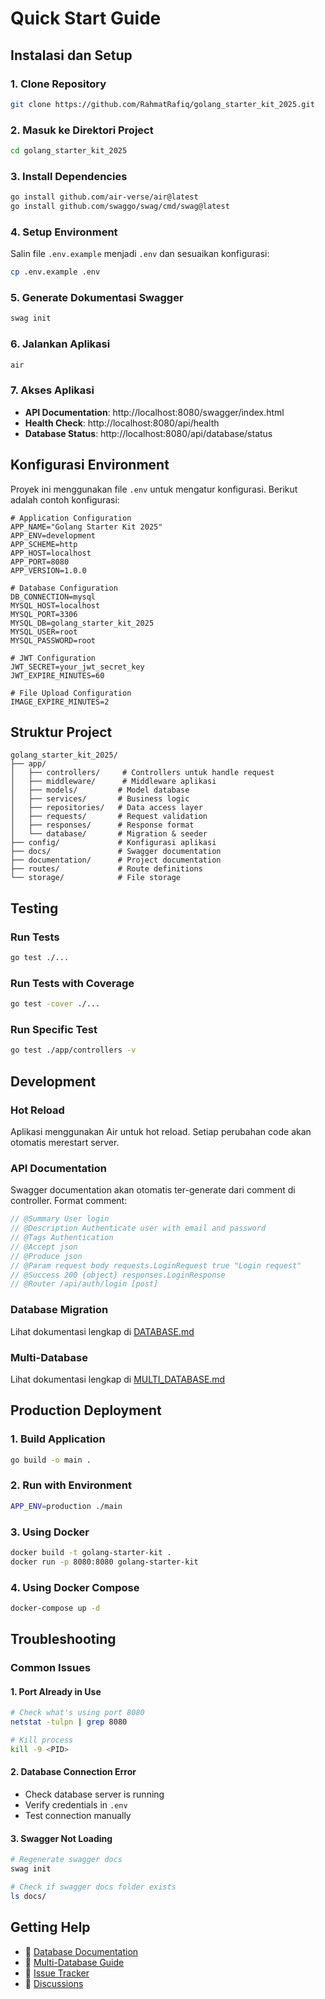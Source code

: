 # Quick Start Guide

## Instalasi dan Setup

### 1. Clone Repository
```bash
git clone https://github.com/RahmatRafiq/golang_starter_kit_2025.git
```

### 2. Masuk ke Direktori Project
```bash
cd golang_starter_kit_2025
```

### 3. Install Dependencies
```bash
go install github.com/air-verse/air@latest
go install github.com/swaggo/swag/cmd/swag@latest
```

### 4. Setup Environment
Salin file `.env.example` menjadi `.env` dan sesuaikan konfigurasi:
```bash
cp .env.example .env
```

### 5. Generate Dokumentasi Swagger
```bash
swag init
```

### 6. Jalankan Aplikasi
```bash
air
```

### 7. Akses Aplikasi
- **API Documentation**: http://localhost:8080/swagger/index.html
- **Health Check**: http://localhost:8080/api/health
- **Database Status**: http://localhost:8080/api/database/status

## Konfigurasi Environment

Proyek ini menggunakan file `.env` untuk mengatur konfigurasi. Berikut adalah contoh konfigurasi:

```env
# Application Configuration
APP_NAME="Golang Starter Kit 2025"
APP_ENV=development
APP_SCHEME=http
APP_HOST=localhost
APP_PORT=8080
APP_VERSION=1.0.0

# Database Configuration
DB_CONNECTION=mysql
MYSQL_HOST=localhost
MYSQL_PORT=3306
MYSQL_DB=golang_starter_kit_2025
MYSQL_USER=root
MYSQL_PASSWORD=root

# JWT Configuration
JWT_SECRET=your_jwt_secret_key
JWT_EXPIRE_MINUTES=60

# File Upload Configuration
IMAGE_EXPIRE_MINUTES=2
```

## Struktur Project

```
golang_starter_kit_2025/
├── app/
│   ├── controllers/     # Controllers untuk handle request
│   ├── middleware/      # Middleware aplikasi
│   ├── models/         # Model database
│   ├── services/       # Business logic
│   ├── repositories/   # Data access layer
│   ├── requests/       # Request validation
│   ├── responses/      # Response format
│   └── database/       # Migration & seeder
├── config/             # Konfigurasi aplikasi
├── docs/               # Swagger documentation
├── documentation/      # Project documentation
├── routes/             # Route definitions
└── storage/            # File storage
```

## Testing

### Run Tests
```bash
go test ./...
```

### Run Tests with Coverage
```bash
go test -cover ./...
```

### Run Specific Test
```bash
go test ./app/controllers -v
```

## Development

### Hot Reload
Aplikasi menggunakan Air untuk hot reload. Setiap perubahan code akan otomatis merestart server.

### API Documentation
Swagger documentation akan otomatis ter-generate dari comment di controller. Format comment:
```go
// @Summary User login
// @Description Authenticate user with email and password
// @Tags Authentication
// @Accept json
// @Produce json
// @Param request body requests.LoginRequest true "Login request"
// @Success 200 {object} responses.LoginResponse
// @Router /api/auth/login [post]
```

### Database Migration
Lihat dokumentasi lengkap di [DATABASE.md](./DATABASE.md)

### Multi-Database
Lihat dokumentasi lengkap di [MULTI_DATABASE.md](./MULTI_DATABASE.md)

## Production Deployment

### 1. Build Application
```bash
go build -o main .
```

### 2. Run with Environment
```bash
APP_ENV=production ./main
```

### 3. Using Docker
```bash
docker build -t golang-starter-kit .
docker run -p 8080:8080 golang-starter-kit
```

### 4. Using Docker Compose
```bash
docker-compose up -d
```

## Troubleshooting

### Common Issues

#### 1. Port Already in Use
```bash
# Check what's using port 8080
netstat -tulpn | grep 8080

# Kill process
kill -9 <PID>
```

#### 2. Database Connection Error
- Check database server is running
- Verify credentials in `.env`
- Test connection manually

#### 3. Swagger Not Loading
```bash
# Regenerate swagger docs
swag init

# Check if swagger docs folder exists
ls docs/
```

## Getting Help

- 📖 [Database Documentation](./DATABASE.md)
- 🔗 [Multi-Database Guide](./MULTI_DATABASE.md)
- 🐛 [Issue Tracker](https://github.com/RahmatRafiq/golang_starter_kit_2025/issues)
- 💬 [Discussions](https://github.com/RahmatRafiq/golang_starter_kit_2025/discussions)
